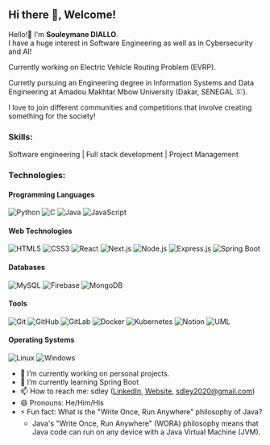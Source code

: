 ## Hi there 👋, Welcome!

Hello!👋 I'm **Souleymane DIALLO**. <br>
I have a huge interest in Software Engineering as well as in Cybersecurity and AI!

Currently working on Electric Vehicle Routing Problem (EVRP).

Curretly pursuing an Engineering degree in Information Systems and Data Engineering at Amadou Makhtar Mbow University (Dakar, SENEGAL <img src="https://flagcdn.com/w320/sn.png" width="15" alt="🇸🇳">).

I love to join different communities and competitions that involve creating something for the society!

### Skills:
Software engineering | Full stack development | Project Management 

### Technologies:

#### Programming Languages
![Python](https://img.shields.io/badge/Python-3776AB?style=for-the-badge&logo=python&logoColor=white)
![C](https://img.shields.io/badge/C-00599C?style=for-the-badge&logo=c&logoColor=white)
![Java](https://img.shields.io/badge/Java-ED8B00?style=for-the-badge&logo=java&logoColor=white)
![JavaScript](https://img.shields.io/badge/JavaScript-F7DF1E?style=for-the-badge&logo=javascript&logoColor=black)

#### Web Technologies
![HTML5](https://img.shields.io/badge/HTML5-E34F26?style=for-the-badge&logo=html5&logoColor=white)
![CSS3](https://img.shields.io/badge/CSS3-1572B6?style=for-the-badge&logo=css3&logoColor=white)
![React](https://img.shields.io/badge/React-20232A?style=for-the-badge&logo=react&logoColor=61DAFB)
![Next.js](https://img.shields.io/badge/Next.js-000000?style=for-the-badge&logo=nextdotjs&logoColor=white)
![Node.js](https://img.shields.io/badge/Node.js-43853D?style=for-the-badge&logo=node.js&logoColor=white)
![Express.js](https://img.shields.io/badge/Express.js-404D59?style=for-the-badge)
![Spring Boot](https://img.shields.io/badge/Spring_Boot-F2F4F9?style=for-the-badge&logo=spring-boot)

#### Databases
![MySQL](https://img.shields.io/badge/MySQL-00000F?style=for-the-badge&logo=mysql&logoColor=white)
![Firebase](https://img.shields.io/badge/Firebase-F29D0C?style=for-the-badge&logo=firebase&logoColor=white)
![MongoDB](https://img.shields.io/badge/MongoDB-4EA94B?style=for-the-badge&logo=mongodb&logoColor=white)

#### Tools
![Git](https://img.shields.io/badge/Git-F05032?style=for-the-badge&logo=git&logoColor=white)
![GitHub](https://img.shields.io/badge/GitHub-100000?style=for-the-badge&logo=github&logoColor=white)
![GitLab](https://img.shields.io/badge/GitLab-330F63?style=for-the-badge&logo=gitlab&logoColor=white)
![Docker](https://img.shields.io/badge/Docker-2CA5E0?style=for-the-badge&logo=docker&logoColor=white)
![Kubernetes](https://img.shields.io/badge/kubernetes-326ce5.svg?&style=for-the-badge&logo=kubernetes&logoColor=white)
![Notion](https://img.shields.io/badge/Notion-000000?style=for-the-badge&logo=notion&logoColor=white)
![UML](https://img.shields.io/badge/UML-5C2D91?style=for-the-badge&logo=uml&logoColor=white)

#### Operating Systems
![Linux](https://img.shields.io/badge/Linux-FCC624?style=for-the-badge&logo=linux&logoColor=black)
![Windows](https://img.shields.io/badge/Windows-0078D6?style=for-the-badge&logo=windows&logoColor=white)

- 🔭 I’m currently working on personal projects.
- 🌱 I’m currently learning Spring Boot
- 📫 How to reach me: sdley ([LinkedIn](https://www.linkedin.com/in/sdley/), [Website](https://sdley.netlify.app/contact), [sdley2020@gmail.com](mailto:sdley2020@gmail.com))
- 😄 Pronouns: He/Him/His
- ⚡ Fun fact: What is the "Write Once, Run Anywhere" philosophy of Java?
   - Java's "Write Once, Run Anywhere" (WORA) philosophy means that Java code can run on any device with a Java Virtual Machine (JVM).



<!--
**sdley/sdley** is a ✨ _special_ ✨ repository because its `README.md` (this file) appears on your GitHub profile.

Here are some ideas to get you started:

- 🔭 I’m currently working on ...
- 🌱 I’m currently learning ...
- 👯 I’m looking to collaborate on ...
- 🤔 I’m looking for help with ...
- 💬 Ask me about ...
- 📫 How to reach me: ...
- 😄 Pronouns: ...
- ⚡ Fun fact: ...
-->
